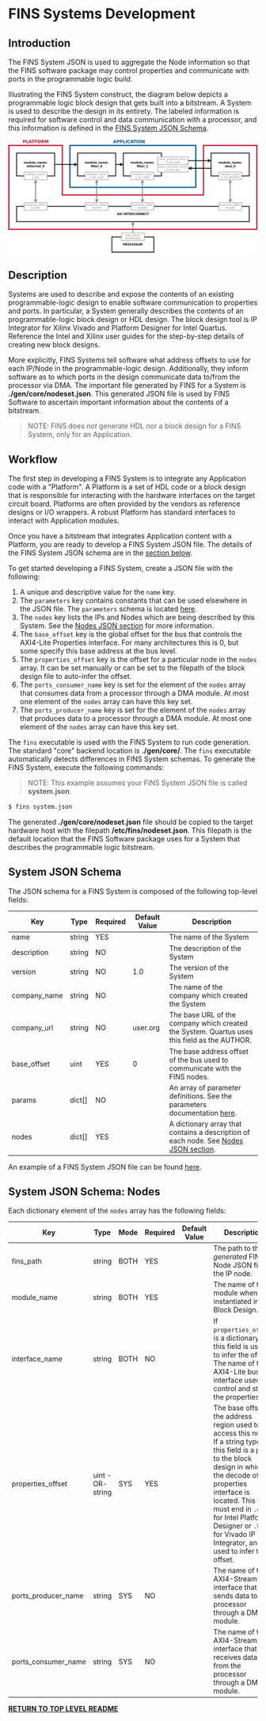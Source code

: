 # FINS Systems Development

## Introduction
The FINS System JSON is used to aggregate the Node information so that the FINS software package may control properties and communicate with ports in the programmable logic build.

Illustrating the FINS System construct, the diagram below depicts a programmable logic block design that gets built into a bitstream. A System is used to describe the design in its entirety. The labeled information is required for software control and data communication with a processor, and this information is defined in the [FINS System JSON Schema](#system-json-schema).

![](system.png)

## Description

Systems are used to describe and expose the contents of an existing programmable-logic design to enable software communication to properties and ports. In particular, a System generally describes the contents of an programmable-logic block design or HDL design. The block design tool is IP Integrator for Xilinx Vivado and Platform Designer for Intel Quartus. Reference the Intel and Xilinx user guides for the step-by-step details of creating new block designs.

More explicitly, FINS Systems tell software what address offsets to use for each IP/Node in the programmable-logic design. Additionally, they inform software as to which ports in the design communicate data to/from the processor via DMA. The important file generated by FINS for a System is **./gen/core/nodeset.json**. This generated JSON file is used by FINS Software to ascertain important information about the contents of a bitstream.

> NOTE: FINS does _not_ generate HDL nor a block design for a FINS System, only for an Application.

## Workflow

The first step in developing a FINS System is to integrate any Application code with a "Platform". A Platform is a set of HDL code or a block design that is responsible for interacting with the hardware interfaces on the target circuit board. Platforms are often provided by the vendors as reference designs or I/O wrappers. A robust Platform has standard interfaces to interact with Application modules.

Once you have a bitstream that integrates Application content with a Platform, you are ready to develop a FINS System JSON file. The details of the FINS System JSON schema are in the [section below](#system-json-schema).

To get started developing a FINS System, create a JSON file with the following:

1. A unique and descriptive value for the `name` key.
2. The `parameters` key contains constants that can be used elsewhere in the JSON file. The `parameters` schema is located [here](parameters.md).
3. The `nodes` key lists the IPs and Nodes which are being described by this System. See the [Nodes JSON section](#system-json-schema-nodes) for more information.
4. The `base_offset` key is the global offset for the bus that controls the AXI4-Lite Properties interface. For many architectures this is 0, but some specify this base address at the bus level.
5. The `properties_offset` key is the offset for a particular node in the `nodes` array. It can be set manually or can be set to the filepath of the block design file to auto-infer the offset.
6. The `ports_consumer_name` key is set for the element of the `nodes` array that consumes data from a processor through a DMA module. At most one element of the `nodes` array can have this key set.
7. The `ports_producer_name` key is set for the element of the `nodes` array that produces data to a processor through a DMA module. At most one element of the `nodes` array can have this key set.

The `fins` executable is used with the FINS System to run code generation. The standard "core" backend location is **./gen/core/**. The `fins` executable automatically detects differences in FINS System schemas. To generate the FINS System, execute the following commands:

> NOTE: This example assumes your FINS System JSON file is called **system.json**.

```bash
$ fins system.json
```

The generated **./gen/core/nodeset.json** file should be copied to the target hardware host with the filepath **/etc/fins/nodeset.json**. This filepath is the default location that the FINS Software package uses for a System that describes the programmable logic bitstream.

## System JSON Schema

The JSON schema for a FINS System is composed of the following top-level fields:

| Key               | Type   | Required | Default Value | Description |
| ----------------- | ------ | -------- | ------------- | ----------- |
| name              | string | YES      |               | The name of the System |
| description       | string | NO       |               | The description of the System |
| version           | string | NO       | 1.0           | The version of the System |
| company_name      | string | NO       |               | The name of the company which created the System |
| company_url       | string | NO       | user.org      | The base URL of the company which created the System. Quartus uses this field as the AUTHOR. |
| base_offset       | uint   | YES      |             0 | The base address offset of the bus used to communicate with the FINS nodes. |
| params            | dict[] | NO       |               | An array of parameter definitions. See the parameters documentation [here](parameters.md). |
| nodes             | dict[] | YES      |               | A dictionary array that contains a description of each node. See [Nodes JSON section](#system-json-schema-nodes). |

An example of a FINS System JSON file can be found [here](../test/system/quartus_system.json).


## System JSON Schema: Nodes
Each dictionary element of the `nodes` array has the following fields:

| Key                 | Type              | Mode | Required | Default Value | Description |
| ------------------- | ----------------- | ---- | -------- | ------------- | ----------- |
| fins_path           | string            | BOTH | YES      |               | The path to the *generated* FINS Node JSON file of the IP node. |
| module_name         | string            | BOTH | YES      |               | The name of this module when instantiated in the Block Design. |
| interface_name      | string            | BOTH | NO       |               | If `properties_offset` is a dictionary, this field is used to infer the offset. The name of the AXI4-Lite bus interface used to control and status the properties. |
| properties_offset   | uint -OR- string  | SYS  | YES      |               | The base offset of the address region used to access this node. If a string type, this field is a path to the block design in which the decode of the properties interface is located. This path must end in `.qsys` for Intel Platform Designer or `.bd` for Vivado IP Integrator, and it used to infer the offset. |
| ports_producer_name | string            | SYS  | NO       |               | The name of the AXI4-Stream bus interface that sends data to the processor through a DMA module. |
| ports_consumer_name | string            | SYS  | NO       |               | The name of the AXI4-Stream bus interface that receives data from the processor through a DMA module. |

**[RETURN TO TOP LEVEL README](../README.md)**
